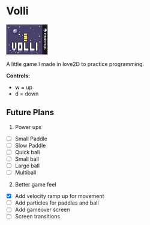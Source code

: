 # Volli

![volli](box_art.png)

A little game I made in love2D to practice programming.

**Controls:**
- w = up
- d = down

## Future Plans
1. Power ups
  - [ ] Small Paddle
  - [ ] Slow Paddle
  - [ ] Quick ball
  - [ ] Small ball
  - [ ] Large ball
  - [ ] Multiball

2. Better game feel
  - [x] Add velocity ramp up for movement
  - [ ] Add particles for paddles and ball
  - [ ] Add gameover screen
  - [ ] Screen transitions
